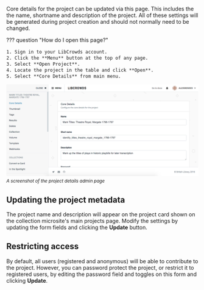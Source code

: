 Core details for the project can be updated via this page. This includes the
the name, shortname and description of the project. All of these settings will
be generated during project creation and should not normally need to be
changed.

??? question "How do I open this page?"

    1. Sign in to your LibCrowds account.
    2. Click the **Menu** button at the top of any page.
    3. Select **Open Project**.
    4. Locate the project in the table and click **Open**.
    5. Select **Core Details** from main menu.

![A screenshot of the project details admin page](/assets/img/project/details.png?raw=true)
<br><small>*A screenshot of the project details admin page*</small>

## Updating the project metadata

The project name and description will appear on the project card shown on
the collection microsite's main projects page. Modify the settings by updating
the form fields and clicking the **Update** button.

## Restricting access

By default, all users (registered and anonymous) will be able to contribute to
the project. However, you can password protect the project, or restrict it
to registered users, by editing the password field and toggles on this form
and clicking **Update**.
